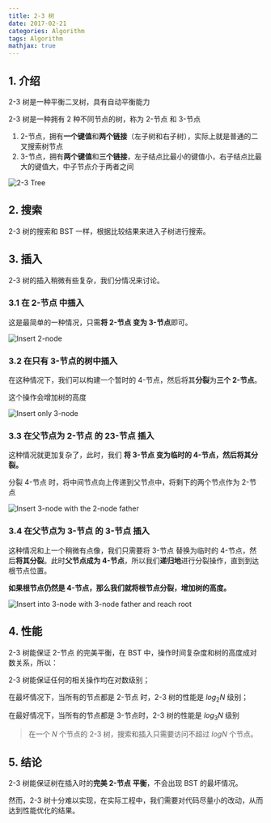 ---
title: 2-3 树
date: 2017-02-21
categories: Algorithm
tags: Algorithm
mathjax: true---

## 1.  介绍

2-3 树是一种平衡二叉树，具有自动平衡能力

2-3 树是一种拥有 2 种不同节点的树，称为 2-节点 和 3-节点

1. 2-节点，拥有**一个键值**和**两个链接**（左子树和右子树），实际上就是普通的二叉搜索树节点
2. 3-节点，拥有**两个键值**和**三个链接**，左子结点比最小的键值小，右子结点比最大的键值大，中子节点介于两者之间

![2-3 Tree](http://algs4.cs.princeton.edu/33balanced/images/23tree-anatomy.png)


<!-- more -->

## 2. 搜索

2-3 树的搜索和 BST 一样，根据比较结果来进入子树进行搜索。

## 3. 插入

2-3 树的插入稍微有些复杂，我们分情况来讨论。



### 3.1 在 2-节点 中插入

这是最简单的一种情况，只需**将 2-节点 变为 3-节点**即可。

![Insert 2-node](http://algs4.cs.princeton.edu/33balanced/images/23tree-insert2.png)

### 3.2 在只有 3-节点的树中插入

在这种情况下，我们可以构建一个暂时的 4-节点，然后将其**分裂**为**三个 2-节点**。

这个操作会增加树的高度

![Insert only 3-node](http://algs4.cs.princeton.edu/33balanced/images/23tree-insert3a.png)




### 3.3 在父节点为 2-节点 的 23-节点 插入

这种情况就更加复杂了，此时，我们 **将 3-节点 变为临时的 4-节点，然后将其分裂。**

分裂 4-节点 时，将中间节点向上传递到父节点中，将剩下的两个节点作为 2-节点

![Insert 3-node with the 2-node father](http://algs4.cs.princeton.edu/33balanced/images/23tree-insert3b.png)

### 3.4 在父节点为 3-节点 的 3-节点 插入

这种情况和上一个稍微有点像，我们只需要将 3-节点 替换为临时的 4-节点，然后**将其分裂**。此时**父节点成为 4-节点**，所以我们**递归地**进行分裂操作，直到到达根节点位置。

**如果根节点仍然是 4-节点，那么我们就将根节点分裂，增加树的高度。**

![Insert into 3-node with 3-node father and reach root](http://algs4.cs.princeton.edu/33balanced/images/23tree-split.png)




## 4. 性能

2-3 树能保证 2-节点 的完美平衡，在 BST 中，操作时间复杂度和树的高度成对数关系，所以：

2-3 树能保证任何的相关操作均在对数级别；

在最坏情况下，当所有的节点都是 2-节点 时，2-3 树的性能是 $log_2N$ 级别；

在最好情况下，当所有的节点都是 3-节点时，2-3 树的性能是 $log_3N$ 级别

> 在一个 $N$ 个节点的 2-3 树，搜索和插入只需要访问不超过 $logN$ 个节点。

## 5. 结论

2-3 树能保证树在插入时的**完美 2-节点 平衡**，不会出现 BST 的最坏情况。

然而，2-3 树十分难以实现，在实际工程中，我们需要对代码尽量小的改动，从而达到性能优化的结果。
